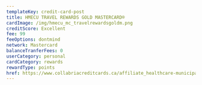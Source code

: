 ```yaml
---
templateKey: credit-card-post
title: HMECU TRAVEL REWARDS GOLD MASTERCARD®
cardImage: /img/hmecu_mc_travelrewardsgoldm.png
creditScore: Excellent
fee: 99
feeOptions: dontmind
network: Mastercard
balanceTranferFees: 0
userCategory: personal
cardCategory: rewards
rewardType: points
href: https://www.collabriacreditcards.ca/affiliate_healthcare-municipal-employees-credit-union/personal-cards/pc88/card_national-travel-rewards-gold-mastercard
---
```

